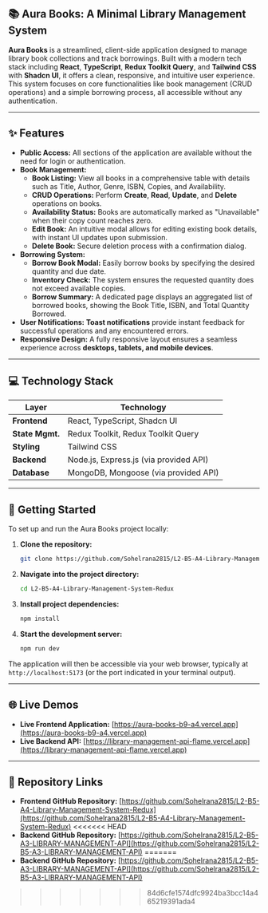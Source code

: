 ## 📚 Aura Books: A Minimal Library Management System

**Aura Books** is a streamlined, client-side application designed to manage library book collections and track borrowings. Built with a modern tech stack including **React**, **TypeScript**, **Redux Toolkit Query**, and **Tailwind CSS** with **Shadcn UI**, it offers a clean, responsive, and intuitive user experience. This system focuses on core functionalities like book management (CRUD operations) and a simple borrowing process, all accessible without any authentication.

-----

## ✨ Features

  * **Public Access:** All sections of the application are available without the need for login or authentication.
  * **Book Management:**
      * **Book Listing:** View all books in a comprehensive table with details such as Title, Author, Genre, ISBN, Copies, and Availability.
      * **CRUD Operations:** Perform **Create**, **Read**, **Update**, and **Delete** operations on books.
      * **Availability Status:** Books are automatically marked as "Unavailable" when their copy count reaches zero.
      * **Edit Book:** An intuitive modal allows for editing existing book details, with instant UI updates upon submission.
      * **Delete Book:** Secure deletion process with a confirmation dialog.
  * **Borrowing System:**
      * **Borrow Book Modal:** Easily borrow books by specifying the desired quantity and due date.
      * **Inventory Check:** The system ensures the requested quantity does not exceed available copies.
      * **Borrow Summary:** A dedicated page displays an aggregated list of borrowed books, showing the Book Title, ISBN, and Total Quantity Borrowed.
  * **User Notifications:** **Toast notifications** provide instant feedback for successful operations and any encountered errors.
  * **Responsive Design:** A fully responsive layout ensures a seamless experience across **desktops, tablets, and mobile devices**.

-----

## 💻 Technology Stack

| Layer          | Technology                                                               |
| -------------- | ------------------------------------------------------------------------ |
| **Frontend** | React, TypeScript, Shadcn UI                                             |
| **State Mgmt.** | Redux Toolkit, Redux Toolkit Query                                       |
| **Styling** | Tailwind CSS                                                             |
| **Backend** | Node.js, Express.js (via provided API)                                   |
| **Database** | MongoDB, Mongoose (via provided API)                                     |

-----

## 🚀 Getting Started

To set up and run the Aura Books project locally:

1.  **Clone the repository:**

    ```bash
    git clone https://github.com/Sohelrana2815/L2-B5-A4-Library-Management-System-Redux.git
    ```

2.  **Navigate into the project directory:**

    ```bash
    cd L2-B5-A4-Library-Management-System-Redux
    ```

3.  **Install project dependencies:**

    ```bash
    npm install
    ```

4.  **Start the development server:**

    ```bash
    npm run dev
    ```

The application will then be accessible via your web browser, typically at `http://localhost:5173` (or the port indicated in your terminal output).

-----

## 🌐 Live Demos

  * **Live Frontend Application:** [https://aura-books-b9-a4.vercel.app](https://aura-books-b9-a4.vercel.app)
  * **Live Backend API:** [https://library-management-api-flame.vercel.app](https://library-management-api-flame.vercel.app)

-----

## 🔗 Repository Links

  * **Frontend GitHub Repository:** [https://github.com/Sohelrana2815/L2-B5-A4-Library-Management-System-Redux](https://github.com/Sohelrana2815/L2-B5-A4-Library-Management-System-Redux)
<<<<<<< HEAD
  * **Backend GitHub Repository:** [https://github.com/Sohelrana2815/L2-B5-A3-LIBRARY-MANAGEMENT-API](https://github.com/Sohelrana2815/L2-B5-A3-LIBRARY-MANAGEMENT-API)
=======
  * **Backend GitHub Repository:** [https://github.com/Sohelrana2815/L2-B5-A3-LIBRARY-MANAGEMENT-API](https://github.com/Sohelrana2815/L2-B5-A3-LIBRARY-MANAGEMENT-API)
>>>>>>> 84d6cfe1574dfc9924ba3bcc14a465219391ada4
